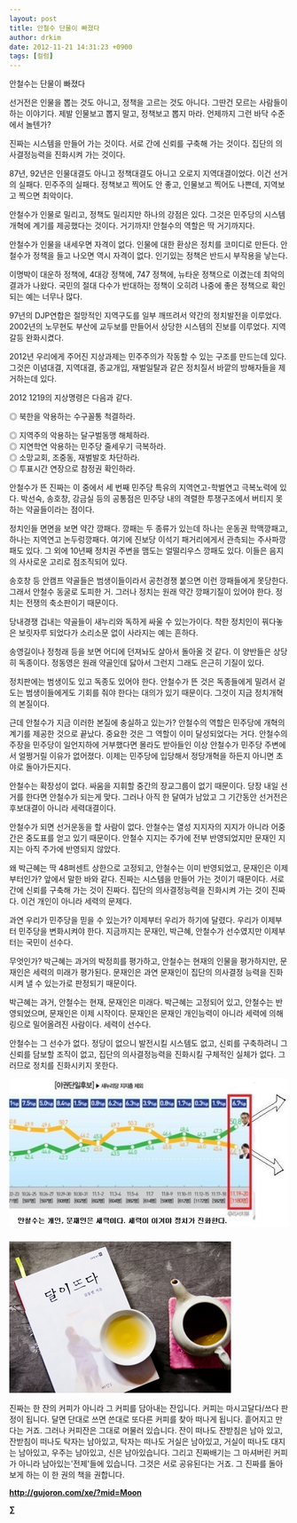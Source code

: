 ```yaml
---
layout: post
title: 안철수 단물이 빠졌다
author: drkim
date: 2012-11-21 14:31:23 +0900
tags: [컬럼]
---
```

 안철수는 단물이 빠졌다 

 선거전은 인물을 뽑는 것도 아니고, 정책을 고르는 것도 아니다. 그딴건 모르는 사람들이 하는 이야기다. 제발 인물보고 뽑지 말고, 정책보고 뽑지 마라. 언제까지 그런 바닥 수준에서 놀텐가? 

 진짜는 시스템을 만들어 가는 것이다. 서로 간에 신뢰를 구축해 가는 것이다. 집단의 의사결정능력을 진화시켜 가는 것이다. 

 87년, 92년은 인물대결도 아니고 정책대결도 아니고 오로지 지역대결이었다. 이건 선거의 실패다. 민주주의 실패다. 정책보고 찍어도 안 좋고, 인물보고 찍어도 나쁜데, 지역보고 찍으면 최악이다. 

 안철수가 인물로 밀리고, 정책도 밀리지만 하나의 강점은 있다. 그것은 민주당의 시스템 개혁에 계기를 제공했다는 것이다. 거기까지! 안철수의 역할은 딱 거기까지다. 

 안철수가 인물을 내세우면 자격이 없다. 인물에 대한 환상은 정치를 코미디로 만든다. 안철수가 정책을 들고 나오면 역시 자격이 없다. 인기있는 정책은 반드시 부작용을 낳는다. 

 이명박이 대운하 정책에, 4대강 정책에, 747 정책에, 뉴타운 정책으로 이겼는데 최악의 결과가 나왔다. 국민의 절대 다수가 반대하는 정책이 오히려 나중에 좋은 정책으로 확인되는 예는 너무나 많다. 

 97년의 DJP연합은 절망적인 지역구도를 일부 깨뜨려서 약간의 정치발전을 이루었다. 2002년의 노무현도 부산에 교두보를 만들어서 상당한 시스템의 진보를 이루었다. 지역갈등 완화시켰다. 

 2012년 우리에게 주어진 지상과제는 민주주의가 작동할 수 있는 구조를 만드는데 있다. 그것은 이념대결, 지역대결, 종교개입, 재벌일탈과 같은 정치질서 바깥의 방해자들을 제거하는데 있다. 

 2012 1219의 지상명령은 다음과 같다. 

 ◎ 북한을 악용하는 수구꼴통 척결하라. 

    
◎ 지역주의 악용하는 달구벌동맹 해체하라.     
◎ 지연학연 악용하는 민주당 줄세우기 극복하라.     
◎ 소망교회, 조중동, 재벌발호 차단하라.     
◎ 투표시간 연장으로 참정권 확인하라. 

 안철수가 뜬 진짜는 이 중에서 세 번째 민주당 특유의 지역연고-학벌연고 극복노력에 있다. 박선숙, 송호창, 강금실 등의 공통점은 민주당 내의 격렬한 투쟁구조에서 버티지 못하는 약골들이라는 점이다. 

 정치인들 면면을 보면 약간 깡패다. 깡패는 두 종류가 있는데 하나는 운동권 학맥깡패고, 하나는 지역연고 논두렁깡패다. 여기에 진보당 이석기 패거리에게서 관측되는 주사파깡패도 있다. 그 외에 10년째 정치권 주변을 맴도는 얼떨리우스 깡패도 있다. 이들은 음지의 사사로운 고리로 점조직되어 있다. 

 송호창 등 안캠프 약골들은 범생이들이라서 공천경쟁 붙으면 이런 깡패들에게 못당한다. 그래서 안철수 동굴로 도피한 거. 그러나 정치는 원래 약간 깡패기질이 있어야 한다. 정치는 전쟁의 축소판이기 때문이다. 

 당내경쟁 겁내는 약골들이 새누리와 독하게 싸울 수 있는가이다. 착한 정치인이 꿔다놓은 보릿자루 되었다가 소리소문 없이 사라지는 예는 흔하다. 

 송영길이나 정청래 등을 보면 어디에 던져놔도 살아서 돌아올 것 같다. 이 양반들은 상당히 독종이다. 정동영은 원래 약골인데 닳아서 그런지 그래도 은근히 기질이 있다. 

 정치판에는 범생이도 있고 독종도 있어야 한다. 안철수가 뜬 것은 독종들에게 밀려서 겉도는 범생이들에게도 기회를 줘야 한다는 대의가 있기 때문이다. 그것이 지금 정치개혁의 본질이다. 

 근데 안철수가 지금 이러한 본질에 충실하고 있는가? 안철수의 역할은 민주당에 개혁의 계기를 제공한 것으로 끝났다. 중요한 것은 그 역할이 이미 달성되었다는 거다. 안철수의 주장을 민주당이 일언지하에 거부했다면 몰라도 받아들인 이상 안철수가 민주당 주변에서 얼쩡거릴 이유가 없어졌다. 이제는 민주당에 입당해서 정당개혁을 하든지 아니면 초야로 돌아가든지다. 

 안철수는 확장성이 없다. 싸움을 지휘할 중간의 장교그룹이 없기 때문이다. 당장 내일 선거를 한다면 안철수가 되는게 맞다. 그러나 아직 한 달여가 남았고 그 기간동안 선거전은 후보대결이 아니라 세력대결이다. 

 안철수가 되면 선거운동을 할 사람이 없다. 안철수는 열성 지지자의 지지가 아니라 어중간은 중도표를 얻고 있기 때문이다. 안철수 지지는 주가에 전부 반영되었지만 문재인 지지는 아직 주가에 반영되지 않았다. 

 왜 박근혜는 딱 48퍼센트 상한으로 고정되고, 안철수는 이미 반영되었고, 문재인은 이제부터인가? 앞에서 말한 바와 같다. 진짜는 시스템을 만들어 가는 것이기 때문이다. 서로 간에 신뢰를 구축해 가는 것이 진짜다. 집단의 의사결정능력을 진화시켜 가는 것이 진짜다. 이건 개인이 아니라 세력의 문제다. 

 과연 우리가 민주당을 믿을 수 있는가? 이제부터 우리가 하기에 달렸다. 우리가 이제부터 민주당을 변화시켜야 한다. 지금까지는 문재인, 박근혜, 안철수가 선수였지만 이제부터는 국민이 선수다. 

 무엇인가? 박근혜는 과거의 박정희를 평가하고, 안철수는 현재의 인물을 평가하지만, 문재인은 세력의 미래가 평가된다. 문재인은 과연 문재인이 집단의 의사결정 능력을 진화시켜 낼 수 있는가로 판정되기 때문이다. 

 박근혜는 과거, 안철수는 현재, 문재인은 미래다. 박근혜는 고정되어 있고, 안철수는 반영되었으며, 문재인은 이제 시작이다. 문재인은 문재인 개인능력이 아니라 세력에 의해 링으로 밀어올려진 사람이다. 세력이 선수다. 



안철수는 그 선수가 없다. 정당이 없으니 발전시킬 시스템도 없고, 신뢰를 구축하려니 그 신뢰를 담보할 조직이 없고, 집단의 의사결정능력을 진화시킬 구체적인 실체가 없다. 그러므로 정치를 진화시키지 못한다.



  
 ![](/files/attach/images/199/880/288/201221.JPG)

  




 ###


  





  ![](/files/attach/images/198/187/283/345678.jpg)




진짜는 한 잔의 커피가 아니라 그 커피를 담아내는 잔입니다. 커피는 마시고달다/쓰다 판정이 됩니다. 달면 단대로 쓰면 쓴대로 또다른 커피를 찾아 떠나게 됩니다. 흩어지고 만다는 거죠. 그러나 커피잔은 그대로 머물러 있습니다. 잔이 떠나도 잔받침은 남아 있고, 잔받침이 떠나도 탁자는 남아있고, 탁자는 떠나도 거실은 남아있고, 거실이 떠나도 대지는 남아있고, 우주는 남아있고, 신은 남아있습니다. 그리고 진짜배기는 그 마셔버린 커피가 아니라 남아있는'전제'들에 있습니다. 그것은 서로 공유된다는 거죠. 그 진짜를 돌아보게 하는 이 한 권의 책을 권합니다.







**http://gujoron.com/xe/?mid=Moon**   


**∑**
